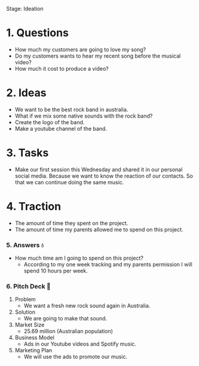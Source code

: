 Stage: Ideation

# 1. Questions

* How much my customers are going to love my song?
* Do my customers wants to hear my recent song before the musical video?
* How much it cost to produce a video?

# 2. Ideas

* We want to be the best rock band in australia.
* What if we mix some native sounds with the rock band?
* Create the logo of the band.
* Make a youtube channel of the band.

# 3. Tasks

* Make our first session this Wednesday and shared it in our personal social media. Because we want to know the reaction of our contacts. So that we can continue doing the same music.

# 4. Traction

* The amount of time they spent on the project.
* The amount of time my parents allowed me to spend on this project.

### 5. Answers 💧

* How much time am I going to spend on this project?
    * According to my one week tracking and my parents permission I will spend 10 hours per week.

### 6. Pitch Deck 🎪

1. Problem
    * We want a fresh new rock sound again in Australia.
2. Solution
    * We are going to make that sound.
4. Market Size
    * 25.69 million (Australian population)
5. Business Model
    * Ads in our Youtube videos and Spotify music.
9. Marketing Plan
    * We will use the ads to promote our music.